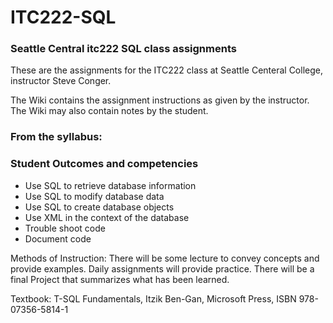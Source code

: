 # ITC222-SQL
### Seattle Central itc222 SQL class assignments

These are the assignments for the ITC222 class at Seattle Centeral College, instructor Steve Conger. 

The Wiki contains the assignment instructions as given by the instructor. The Wiki may also contain notes by the student.

### From the syllabus:

### Student Outcomes and competencies  
* Use SQL to retrieve database information  
* Use SQL to modify database data  
* Use SQL to create database objects  
* Use XML in the context of the database  
* Trouble shoot code  
* Document code  

Methods of Instruction: There will be some lecture to convey concepts and provide examples. Daily assignments will provide practice. There will be a final Project that summarizes what has been learned.

Textbook: T-SQL Fundamentals, Itzik Ben-Gan, Microsoft Press, ISBN 978-07356-5814-1

